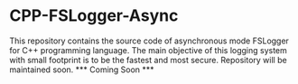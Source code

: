 # CPP-FSLogger-Async
This repository contains the source code of asynchronous mode FSLogger for C++ programming language. The main objective of this logging system with small footprint is to be the fastest and most secure. Repository will be maintained soon.
*** Coming Soon ***
